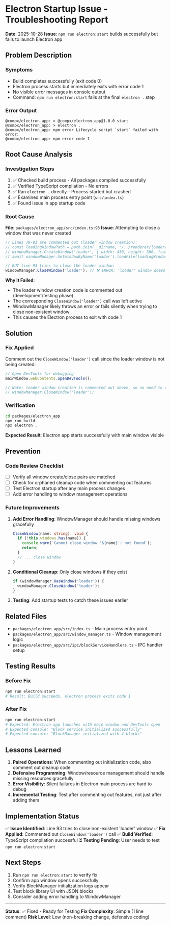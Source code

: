 # Electron Startup Issue - Troubleshooting Report

**Date**: 2025-10-28
**Issue**: `npm run electron:start` builds successfully but fails to launch Electron app

## Problem Description

### Symptoms
- Build completes successfully (exit code 0)
- Electron process starts but immediately exits with error code 1
- No visible error messages in console output
- Command: `npm run electron:start` fails at the final `electron .` step

### Error Output
```
@compx/electron_app: > @compx/electron_app@1.0.0 start
@compx/electron_app: > electron .
@compx/electron_app: npm error Lifecycle script `start` failed with error:
@compx/electron_app: npm error code 1
```

## Root Cause Analysis

### Investigation Steps
1. ✅ Checked build process - All packages compiled successfully
2. ✅ Verified TypeScript compilation - No errors
3. ✅ Ran `electron .` directly - Process started but crashed
4. ✅ Examined main process entry point (`src/index.ts`)
5. ✅ Found issue in app startup code

### Root Cause
**File**: `packages/electron_app/src/index.ts:93`
**Issue**: Attempting to close a window that was never created

```typescript
// Lines 79-81 are commented out (loader window creation):
// const loadingWindowPath = path.join(__dirname, '/../renderer/loader/index.html');
// windowManager.CreateWindow('loader', { width: 450, height: 300, frame: false });
// await windowManager.GetWindowByName('loader').loadFile(loadingWindowPath);

// BUT line 93 tries to close the loader window:
windowManager.CloseWindow('loader'); // ❌ ERROR: 'loader' window doesn't exist
```

**Why It Failed**:
- The loader window creation code is commented out (development/testing phase)
- The corresponding `CloseWindow('loader')` call was left active
- WindowManager likely throws an error or fails silently when trying to close non-existent window
- This causes the Electron process to exit with code 1

## Solution

### Fix Applied
Comment out the `CloseWindow('loader')` call since the loader window is not being created:

```typescript
// Open DevTools for debugging
mainWindow.webContents.openDevTools();

// Note: loader window creation is commented out above, so no need to close it
// windowManager.CloseWindow('loader');
```

### Verification
```bash
cd packages/electron_app
npm run build
npx electron .
```

**Expected Result**: Electron app starts successfully with main window visible

## Prevention

### Code Review Checklist
- [ ] Verify all window create/close pairs are matched
- [ ] Check for orphaned cleanup code when commenting out features
- [ ] Test Electron startup after any main process changes
- [ ] Add error handling to window management operations

### Future Improvements
1. **Add Error Handling**: WindowManager should handle missing windows gracefully
   ```typescript
   CloseWindow(name: string): void {
     if (!this.windows.has(name)) {
       console.warn(`Cannot close window '${name}': not found`);
       return;
     }
     // ... close window
   }
   ```

2. **Conditional Cleanup**: Only close windows if they exist
   ```typescript
   if (windowManager.HasWindow('loader')) {
     windowManager.CloseWindow('loader');
   }
   ```

3. **Testing**: Add startup tests to catch these issues earlier

## Related Files
- `packages/electron_app/src/index.ts` - Main process entry point
- `packages/electron_app/src/window_manager.ts` - Window management logic
- `packages/electron_app/src/ipc/blockServiceHandlers.ts` - IPC handler setup

## Testing Results

### Before Fix
```bash
npm run electron:start
# Result: Build succeeds, electron process exits code 1
```

### After Fix
```bash
npm run electron:start
# Expected: Electron app launches with main window and DevTools open
# Expected console: "Block service initialized successfully"
# Expected console: "BlockManager initialized with 4 blocks"
```

## Lessons Learned

1. **Paired Operations**: When commenting out initialization code, also comment out cleanup code
2. **Defensive Programming**: Window/resource management should handle missing resources gracefully
3. **Error Visibility**: Silent failures in Electron main process are hard to debug
4. **Incremental Testing**: Test after commenting out features, not just after adding them

## Implementation Status

✅ **Issue Identified**: Line 93 tries to close non-existent 'loader' window
✅ **Fix Applied**: Commented out `CloseWindow('loader')` call
✅ **Build Verified**: TypeScript compilation successful
⏳ **Testing Pending**: User needs to test `npm run electron:start`

## Next Steps

1. Run `npm run electron:start` to verify fix
2. Confirm app window opens successfully
3. Verify BlockManager initialization logs appear
4. Test block library UI with JSON blocks
5. Consider adding error handling to WindowManager

---

**Status**: ✅ Fixed - Ready for Testing
**Fix Complexity**: Simple (1 line comment)
**Risk Level**: Low (non-breaking change, defensive coding)
